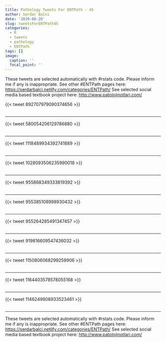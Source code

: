 ```yaml
---
title: Pathology Tweets For ENTPath - 45
author: Serdar Balci
date: '2019-08-26'
slug: tweetsForENTPath45
categories:
  - R
  - tweets
  - pathology
  - ENTPath
tags: []
image:
  caption: ''
  focal_point: ''
---
```



These tweets are selected automatically with #rstats code. Please inform me if any is inappropriate.
See other #ENTPath pages here: https://serdarbalci.netlify.com/categories/ENTPath/ 
See selected social media based textbook project here: http://www.patolojinotlari.com/

{{< tweet 892707979090374656 >}}
<br>
<br>
<hr>
{{< tweet 580054206129786880 >}}
<br>
<br>
<hr>
{{< tweet 1118489934392741889 >}}
<br>
<br>
<hr>
{{< tweet 1028093506235990018 >}}
<br>
<br>
<hr>
{{< tweet 955868349333819392 >}}
<br>
<br>
<hr>
{{< tweet 955385108998930432 >}}
<br>
<br>
<hr>
{{< tweet 955264285491347457 >}}
<br>
<br>
<hr>
{{< tweet 919816609547436032 >}}
<br>
<br>
<hr>
{{< tweet 1150806068299259906 >}}
<br>
<br>
<hr>
{{< tweet 1164403578578055168 >}}
<br>
<br>
<hr>
{{< tweet 1146249808933523461 >}}
<br>
<br>
<hr>


These tweets are selected automatically with #rstats code. Please inform me if any is inappropriate.
See other #ENTPath pages here: https://serdarbalci.netlify.com/categories/ENTPath/ 
See selected social media based textbook project here: http://www.patolojinotlari.com/
